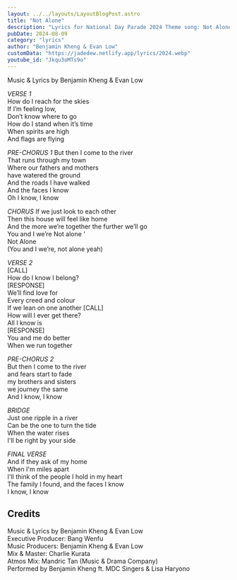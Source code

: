 ```yaml
---
layout: ../../layouts/LayoutBlogPost.astro
title: "Not Alone"
description: "Lyrics for National Day Parade 2024 Theme song: Not Alone"
pubDate: 2024-08-09
category: "lyrics"
author: "Benjamin Kheng & Evan Low"
customData: "https://jadedew.netlify.app/lyrics/2024.webp"
youtube_id: "Jkqu3oMTs9o"
---
```


Music & Lyrics by Benjamin Kheng & Evan Low  

_VERSE 1_  
How do I reach for the skies  
If I’m feeling low,  
Don’t know where to go  
How do I stand when it’s time  
When spirits are high  
And flags are flying  
  
_PRE-CHORUS 1_
But then I come to the river  
That runs through my town  
Where our fathers and mothers  
have watered the ground  
And the roads I have walked  
And the faces I know  
Oh I know, I know  
  
_CHORUS_
If we just look to each other  
Then this house will feel like home  
And the more we’re together the further we’ll go  
You and I we’re Not alone '  
Not Alone  
(You and I we’re, not alone yeah)  
  
_VERSE 2_  
[CALL]  
How do I know I belong?  
[RESPONSE]  
We’ll find love for  
Every creed and colour  
If we lean on one another 
[CALL]  
How will I ever get there?  
All I know is  
[RESPONSE]  
You and me do better  
When we run together  
  
_PRE-CHORUS 2_  
But then I come to the river  
and fears start to fade  
my brothers and sisters  
we journey the same  
And I know, I know  
  
_BRIDGE_  
Just one ripple in a river  
Can be the one to turn the tide  
When the water rises  
I'll be right by your side  
  
_FINAL VERSE_  
And if they ask of my home  
When I'm miles apart  
I'll think of the people I hold in my heart  
The family I found, and the faces I know  
I know, I know  
  
## Credits  
Music & Lyrics by Benjamin Kheng & Evan Low  
Executive Producer: Bang Wenfu  
Music Producers: Benjamin Kheng & Evan Low  
Mix & Master: Charlie Kurata  
Atmos Mix: Mandric Tan (Music & Drama Company)  
Performed by Benjamin Kheng ft. MDC Singers & Lisa Haryono
